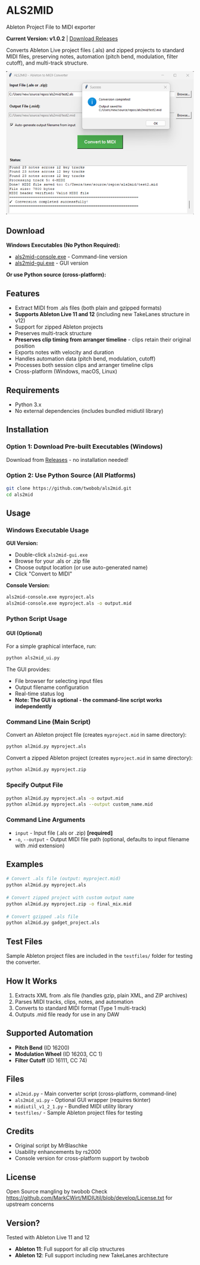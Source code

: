 # ALS2MID

Ableton Project File to MIDI exporter

**Current Version: v1.0.2** | [Download Releases](https://github.com/twobob/als2mid/releases)

Converts Ableton Live project files (.als) and zipped projects to standard MIDI files, preserving notes, automation (pitch bend, modulation, filter cutoff), and multi-track structure.

![ALS2MID UI](images/ScreenshotOfUI.png)

## Download

**Windows Executables (No Python Required):**
- [als2mid-console.exe](https://github.com/twobob/als2mid/releases/latest) - Command-line version
- [als2mid-gui.exe](https://github.com/twobob/als2mid/releases/latest) - GUI version

**Or use Python source (cross-platform):**

## Features

- Extract MIDI from .als files (both plain and gzipped formats)
- **Supports Ableton Live 11 and 12** (including new TakeLanes structure in v12)
- Support for zipped Ableton projects
- Preserves multi-track structure
- **Preserves clip timing from arranger timeline** - clips retain their original position
- Exports notes with velocity and duration
- Handles automation data (pitch bend, modulation, cutoff)
- Processes both session clips and arranger timeline clips
- Cross-platform (Windows, macOS, Linux)

## Requirements

- Python 3.x
- No external dependencies (includes bundled midiutil library)

## Installation

### Option 1: Download Pre-built Executables (Windows)
Download from [Releases](https://github.com/twobob/als2mid/releases/latest) - no installation needed!

### Option 2: Use Python Source (All Platforms)
```bash
git clone https://github.com/twobob/als2mid.git
cd als2mid
```

## Usage

### Windows Executable Usage

**GUI Version:**
- Double-click `als2mid-gui.exe`
- Browse for your .als or .zip file
- Choose output location (or use auto-generated name)
- Click "Convert to MIDI"

**Console Version:**
```cmd
als2mid-console.exe myproject.als
als2mid-console.exe myproject.als -o output.mid
```

### Python Script Usage

#### GUI (Optional)

For a simple graphical interface, run:
```bash
python als2mid_ui.py
```

The GUI provides:
- File browser for selecting input files
- Output filename configuration
- Real-time status log
- **Note: The GUI is optional - the command-line script works independently**

### Command Line (Main Script)

Convert an Ableton project file (creates `myproject.mid` in same directory):
```bash
python al2mid.py myproject.als
```

Convert a zipped Ableton project (creates `myproject.mid` in same directory):
```bash
python al2mid.py myproject.zip
```

### Specify Output File

```bash
python al2mid.py myproject.als -o output.mid
python al2mid.py myproject.als --output custom_name.mid
```

### Command Line Arguments

- `input` - Input file (.als or .zip) **[required]**
- `-o`, `--output` - Output MIDI file path (optional, defaults to input filename with .mid extension)

## Examples

```bash
# Convert .als file (output: myproject.mid)
python al2mid.py myproject.als

# Convert zipped project with custom output name
python al2mid.py myproject.zip -o final_mix.mid

# Convert gzipped .als file
python al2mid.py gadget_project.als
```

## Test Files

Sample Ableton project files are included in the `testfiles/` folder for testing the converter.

## How It Works

1. Extracts XML from .als file (handles gzip, plain XML, and ZIP archives)
2. Parses MIDI tracks, clips, notes, and automation
3. Converts to standard MIDI format (Type 1 multi-track)
4. Outputs .mid file ready for use in any DAW

## Supported Automation

- **Pitch Bend** (ID 16200)
- **Modulation Wheel** (ID 16203, CC 1)
- **Filter Cutoff** (ID 16111, CC 74)

## Files

- `al2mid.py` - Main converter script (cross-platform, command-line)
- `als2mid_ui.py` - Optional GUI wrapper (requires tkinter)
- `midiutil_v1_2_1.py` - Bundled MIDI utility library
- `testfiles/` - Sample Ableton project files for testing

## Credits

- Original script by MrBlaschke
- Usability enhancements by rs2000
- Console version for cross-platform support by twobob

## License

Open Source mangling by twobob
Check https://github.com/MarkCWirt/MIDIUtil/blob/develop/License.txt for upstream concerns

## Version?

Tested with Ableton Live 11 and 12
- **Ableton 11**: Full support for all clip structures
- **Ableton 12**: Full support including new TakeLanes architecture